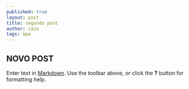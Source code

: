 ```yaml
---
published: true
layout: post
title: segundo post
author: caio
tags: opa
---
```


## NOVO POST

Enter text in [Markdown](http://daringfireball.net/projects/markdown/). Use the toolbar above, or click the **?** button for formatting help.
